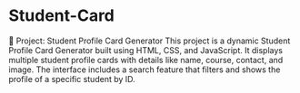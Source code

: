 # Student-Card
🔖 Project: Student Profile Card Generator This project is a dynamic Student Profile Card Generator built using HTML, CSS, and JavaScript. It displays multiple student profile cards with details like name, course, contact, and image. The interface includes a search feature that filters and shows the profile of a specific student by ID.
